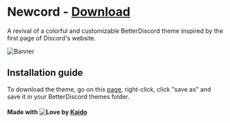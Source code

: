 # Newcord - [Download](https://raw.githubusercontent.com/cr1ptik/Newcord/main/src/newcord.theme.css)

A revival of a colorful and customizable BetterDiscord theme inspired by the first page of Discord's website.

![Banner](https://cdn.upload.systems/uploads/Et3iOIL1.png)

## Installation guide

To download the theme, go on this [page](https://raw.githubusercontent.com/cr1ptik/Newcord/main/src/newcord.theme.css), right-click, click "save as" and save it in your BetterDiscord themes folder.

#### **Made with ![Love](https://raw.githubusercontent.com/cr1ptik/Newcord/main/icons/github/heart.svg) by [Kaido](https://github.com/kaiidoo)**
